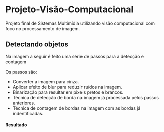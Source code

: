 # Projeto-Visão-Computacional
Projeto final de Sistemas Multimídia utilizando visão computacional com foco no processamento de imagem.

## Detectando objetos
Na imagem a seguir é feito uma série de passos para a detecção e contagem


Os passos são:

- Converter a imagem para cinza.
- Aplicar efeito de blur para reduzir ruídos na imagem.
- Binarização para resultar em pixels pretos e brancos.
- Técnica de detecção de borda na imagem já processada pelos passos anteriores.
- Técnica de contagem de bordas na imagem com as bordas já indentificadas.

#### Resultado
  
